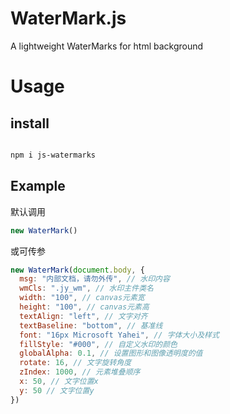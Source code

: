 # WaterMark.js

A lightweight WaterMarks for html background

# Usage

## install

```bash

npm i js-watermarks

```

## Example

默认调用

```js
new WaterMark()
```

或可传参

```js
new WaterMark(document.body, {
  msg: "内部文档，请勿外传", // 水印内容
  wmCls: ".jy_wm", // 水印主件类名
  width: "100", // canvas元素宽
  height: "100", // canvas元素高
  textAlign: "left", // 文字对齐
  textBaseline: "bottom", // 基准线
  font: "16px Microsoft Yahei", // 字体大小及样式
  fillStyle: "#000", // 自定义水印的颜色
  globalAlpha: 0.1, // 设置图形和图像透明度的值
  rotate: 16, // 文字旋转角度
  zIndex: 1000, // 元素堆叠顺序
  x: 50, // 文字位置x
  y: 50 // 文字位置y
})
```
